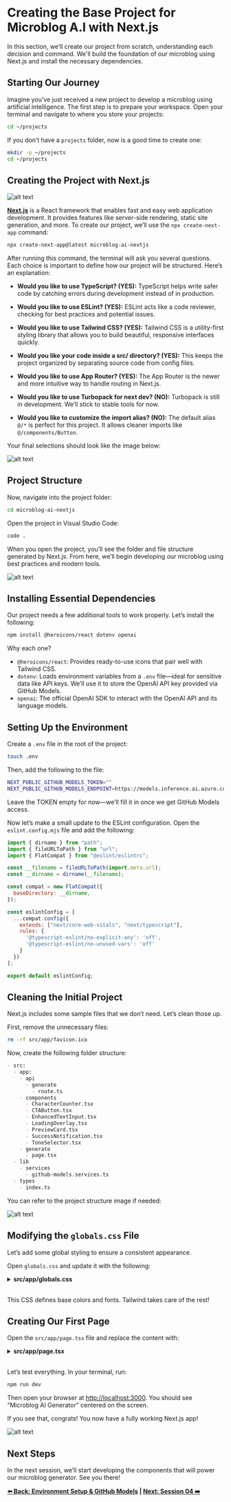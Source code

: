 # Creating the Base Project for Microblog A.I with Next.js

In this section, we’ll create our project from scratch, understanding each decision and command. We'll build the foundation of our microblog using Next.js and install the necessary dependencies.

## Starting Our Journey

Imagine you’ve just received a new project to develop a microblog using artificial intelligence. The first step is to prepare your workspace. Open your terminal and navigate to where you store your projects:

```bash
cd ~/projects
```

If you don’t have a `projects` folder, now is a good time to create one:

```bash
mkdir -p ~/projects
cd ~/projects
```

## Creating the Project with Next.js

![alt text](../../resources/images/nextjs-home-page.png)

**[Next.js](https://nextjs.org/)** is a React framework that enables fast and easy web application development. It provides features like server-side rendering, static site generation, and more. To create our project, we’ll use the `npx create-next-app` command:

```bash
npx create-next-app@latest microblog-ai-nextjs
```

After running this command, the terminal will ask you several questions. Each choice is important to define how our project will be structured. Here’s an explanation:

* **Would you like to use TypeScript? (YES):** TypeScript helps write safer code by catching errors during development instead of in production.

* **Would you like to use ESLint? (YES):** ESLint acts like a code reviewer, checking for best practices and potential issues.

* **Would you like to use Tailwind CSS? (YES):** Tailwind CSS is a utility-first styling library that allows you to build beautiful, responsive interfaces quickly.

* **Would you like your code inside a src/ directory? (YES):** This keeps the project organized by separating source code from config files.

* **Would you like to use App Router? (YES):** The App Router is the newer and more intuitive way to handle routing in Next.js.

* **Would you like to use Turbopack for next dev? (NO):** Turbopack is still in development. We’ll stick to stable tools for now.

* **Would you like to customize the import alias? (NO):** The default alias `@/*` is perfect for this project. It allows cleaner imports like `@/components/Button`.

Your final selections should look like the image below:

![alt text](../../resources/images/step-nextjs.png)

## Project Structure

Now, navigate into the project folder:

```bash
cd microblog-ai-nextjs
```

Open the project in Visual Studio Code:

```bash
code .
```

When you open the project, you’ll see the folder and file structure generated by Next.js. From here, we’ll begin developing our microblog using best practices and modern tools.

![alt text](../../resources/images/initial-nextjs-project.png)

## Installing Essential Dependencies

Our project needs a few additional tools to work properly. Let’s install the following:

```bash
npm install @heroicons/react dotenv openai
```

Why each one?

* `@heroicons/react`: Provides ready-to-use icons that pair well with Tailwind CSS.
* `dotenv`: Loads environment variables from a `.env` file—ideal for sensitive data like API keys. We’ll use it to store the OpenAI API key provided via GitHub Models.
* `openai`: The official OpenAI SDK to interact with the OpenAI API and its language models.

## Setting Up the Environment

Create a `.env` file in the root of the project:

```bash
touch .env
```

Then, add the following to the file:

```bash
NEXT_PUBLIC_GITHUB_MODELS_TOKEN=""
NEXT_PUBLIC_GITHUB_MODELS_ENDPOINT=https://models.inference.ai.azure.com
```

Leave the TOKEN empty for now—we’ll fill it in once we get GitHub Models access.

Now let’s make a small update to the ESLint configuration. Open the `eslint.config.mjs` file and add the following:

```javascript
import { dirname } from "path";
import { fileURLToPath } from "url";
import { FlatCompat } from "@eslint/eslintrc";

const __filename = fileURLToPath(import.meta.url);
const __dirname = dirname(__filename);

const compat = new FlatCompat({
  baseDirectory: __dirname,
});

const eslintConfig = [
  ...compat.config({
    extends: ["next/core-web-vitals", "next/typescript"],
    rules: {
      '@typescript-eslint/no-explicit-any': 'off',
      '@typescript-eslint/no-unused-vars': 'off'
    }
  })
];

export default eslintConfig;
```

## Cleaning the Initial Project

Next.js includes some sample files that we don’t need. Let’s clean those up.

First, remove the unnecessary files:

```bash
rm -rf src/app/favicon.ico
```

Now, create the following folder structure:

```markdown
- src:
  - app:
    - api
      - generate
        - route.ts
    - components
      - CharacterCounter.tsx
      - CTAButton.tsx
      - EnhancedTextInput.tsx
      - LoadingOverlay.tsx
      - PreviewCard.tsx
      - SuccessNotification.tsx
      - ToneSelector.tsx
    - generate
      - page.tsx
  - lib
    - services
      - github-models.services.ts
  - types
    - index.ts
```

You can refer to the project structure image if needed:

![alt text](../../resources/images/project-structure.png)

## Modifying the `globals.css` File

Let’s add some global styling to ensure a consistent appearance.

Open `globals.css` and update it with the following:

<details><summary><b>src/app/globals.css</b></summary>
<br/>

```css
@import "tailwindcss";

:root {
  --background: #ffffff;
  --foreground: #171717;
}

@theme inline {
  --color-background: var(--background);
  --color-foreground: var(--foreground);
  --font-sans: Inter, ui-sans-serif, system-ui, sans-serif;
  --font-mono: var(--font-geist-mono);
}

@media (prefers-color-scheme: dark) {
  :root {
    --background: #0a0a0a;
    --foreground: #ededed;
  }
}

body {
  background: var(--background);
  color: var(--foreground);
  font-family: var(--font-sans);
}

@keyframes slide-up {
  from {
    transform: translateY(100%);
    opacity: 0;
  }
  to {
    transform: translateY(0);
    opacity: 1;
  }
}

.animate-slide-up {
  animation: slide-up 0.3s ease-out;
}

.backdrop-blur-xs {
  backdrop-filter: blur(2px);
}
```

</details>
<br/>

This CSS defines base colors and fonts. Tailwind takes care of the rest!

## Creating Our First Page

Open the `src/app/page.tsx` file and replace the content with:

<details><summary><b>src/app/page.tsx</b></summary>
<br/>

```tsx
export default function Home() {
  return (
    <main className="flex min-h-screen flex-col items-center justify-between p-24">
      <h1 className="text-4xl font-bold">
        Microblog AI Generator
      </h1>
    </main>
  )
}
```

</details>
<br/>

Let’s test everything. In your terminal, run:

```bash
npm run dev
```

Then open your browser at [http://localhost:3000](http://localhost:3000). You should see “Microblog AI Generator” centered on the screen.

If you see that, congrats! You now have a fully working Next.js app!

![alt text](../../resources/images/first-nextjs-page.png)

## Next Steps

In the next session, we’ll start developing the components that will power our microblog generator. See you there!

**[⬅️ Back: Environment Setup & GitHub Models](./02-configure-environment-gh-models.md) | [Next: Session 04 ➡️](./04-initial-structure-components-ctabutton.md)**

